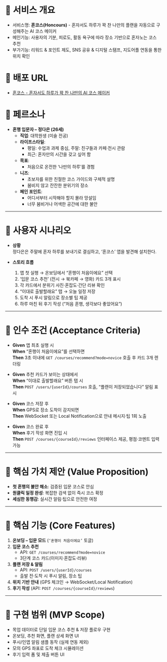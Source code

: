 # 📌 서비스 개요

- 서비스명: **혼코스(Honcours)** - 혼자서도 하루가 꽉 찬 나만의 플랜을 자동으로 구성해주는 AI 코스 메이커
- 메인기능: 사용자의 기분, 피로도, 활동 욕구에 따라 장소 기반으로 혼자노는 코스 추천
- 부가기능: 리워드 & 포인트 제도, SNS 공유 & 디지털 스탬프, 지도어플 연동을 통한 위치 확인

# 📌 배포 URL

- [혼코스 - 혼자서도 하루가 꽉 찬 나만의 AI 코스 메이커](https://honcours-solo-adventures-planner.lovable.app/)

# 📌 페르소나

- **혼행 입문자 – 정다은 (26세)**
  - **직업**: 대학원생 (미술 전공)
  - **라이프스타일**:
    - 평일: 수업과 과제 중심, 주말: 친구들과 카페·전시 관람
    - 최근: 혼자만의 시간을 갖고 싶어 함
  - **목표**:
    - 처음으로 온전한 ‘나만의 하루’를 경험
  - **니즈**:
    - 초보자를 위한 친절한 코스 가이드와 구체적 설명
    - 붐비지 않고 잔잔한 분위기의 장소
  - **페인 포인트**:
    - 어디서부터 시작해야 할지 몰라 망설임
    - 너무 붐비거나 어색한 공간에 대한 불안

---

# 📌 사용자 시나리오

- **상황**  
  정다은은 주말에 혼자 하루를 보내기로 결심하고, ‘혼코스’ 앱을 발견해 설치한다.

- **스토리 흐름**
  1. 앱 첫 실행 → 온보딩에서 “혼행이 처음이에요” 선택
  2. ‘입문 코스 추천’ (전시 → 북카페 → 영화) 카드 3개 표시
  3. 각 카드에서 분위기 사진·혼잡도·간단 리뷰 확인
  4. “이대로 출발할래요” 탭 → 오늘 일정 저장
  5. 도착 시 푸시 알림으로 장소별 팁 제공
  6. 하루 마친 뒤 후기 작성 (“처음 혼행, 생각보다 좋았어요”)

---

# 📌 인수 조건 (Acceptance Criteria)

- **Given** 앱 최초 실행 시  
  **When** “혼행이 처음이에요”를 선택하면  
  **Then** 3초 이내에 `GET /courses/recommend?mode=novice` 호출 후 카드 3개 렌더링

- **Given** 추천 카드가 보이는 상태에서  
  **When** “이대로 출발할래요” 버튼 탭 시  
  **Then** `POST /users/{userId}/courses` 호출, “플랜이 저장되었습니다” 알림 표시

- **Given** 코스 저장 후  
  **When** GPS로 장소 도착이 감지되면  
  **Then** WebSocket 또는 Local Notification으로 안내 메시지·팁 1회 노출

- **Given** 코스 완료 후  
  **When** 후기 작성 화면 진입 시  
  **Then** `POST /courses/{courseId}/reviews` 인터페이스 제공, 평점·코멘트 입력 가능

---

# 📌 핵심 가치 제안 (Value Proposition)

- **첫 혼행의 불안 해소**: 검증된 입문 코스로 안심
- **원클릭 일정 완성**: 복잡한 검색 없이 즉시 코스 확정
- **세심한 동행감**: 실시간 알림·팁으로 안전한 여정

---

# 📌 핵심 기능 (Core Features)

1. **온보딩 – 입문 모드** (`‘혼행이 처음이에요’` 토글)
2. **입문 코스 추천**
   - API: `GET /courses/recommend?mode=novice`
   - 3단계 코스 카드(이미지·혼잡도·리뷰)
3. **플랜 저장 & 알림**
   - API: `POST /users/{userId}/courses`
   - 출발 전·도착 시 푸시 알림, 장소 팁
4. **위치 기반 안내** (GPS 체크인 → WebSocket/Local Notification)
5. **후기 작성** (API: `POST /courses/{courseId}/reviews`)

---

# 📌 구현 범위 (MVP Scope)

- 목업 데이터로 단일 입문 코스 추천 & 저장 플로우 구현
- 온보딩, 추천 화면, 플랜 상세 화면 UI
- 푸시/인앱 알림 샘플 동작 (실제 연동 제외)
- 모의 GPS 좌표로 도착 체크 시뮬레이션
- 후기 입력 폼 및 제출 버튼 UI
